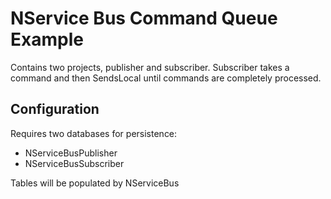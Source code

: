 # NService Bus Command Queue Example

Contains two projects, publisher and subscriber. Subscriber takes a command and then SendsLocal until commands are completely processed.

## Configuration

Requires two databases for persistence:

 - NServiceBusPublisher
 - NServiceBusSubscriber

Tables will be populated by NServiceBus
